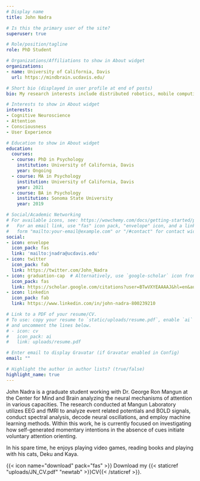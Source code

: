 ```yaml
---
# Display name
title: John Nadra

# Is this the primary user of the site?
superuser: true

# Role/position/tagline
role: PhD Student

# Organizations/Affiliations to show in About widget
organizations:
- name: University of California, Davis
  url: https://mindbrain.ucdavis.edu/

# Short bio (displayed in user profile at end of posts)
bio: My research interests include distributed robotics, mobile computing and programmable matter.

# Interests to show in About widget
interests:
- Cognitive Neuroscience
- Attention
- Consciousness
- User Experience

# Education to show in About widget
education:
  courses:
  - course: PhD in Psychology
    institution: University of California, Davis
    year: Ongoing
  - course: MA in Psychology
    institution: University of California, Davis
    year: 2021
  - course: BA in Psychology
    institution: Sonoma State University
    year: 2019

# Social/Academic Networking
# For available icons, see: https://wowchemy.com/docs/getting-started/page-builder/#icons
#   For an email link, use "fas" icon pack, "envelope" icon, and a link in the
#   form "mailto:your-email@example.com" or "/#contact" for contact widget.
social:
- icon: envelope
  icon_pack: fas
  link: 'mailto:jnadra@ucdavis.edu'
- icon: twitter
  icon_pack: fab
  link: https://twitter.com/John_Nadra
- icon: graduation-cap  # Alternatively, use `google-scholar` icon from `ai` icon pack
  icon_pack: fas
  link: https://scholar.google.com/citations?user=BTwVXYEAAAAJ&hl=en&authuser=1
- icon: linkedin
  icon_pack: fab
  link: https://www.linkedin.com/in/john-nadra-800239210

# Link to a PDF of your resume/CV.
# To use: copy your resume to `static/uploads/resume.pdf`, enable `ai` icons in `params.toml`, 
# and uncomment the lines below.
# - icon: cv
#   icon_pack: ai
#   link: uploads/resume.pdf

# Enter email to display Gravatar (if Gravatar enabled in Config)
email: ""

# Highlight the author in author lists? (true/false)
highlight_name: true
---
```


John Nadra is a graduate student working with Dr. George Ron Mangun at the Center for Mind and Brain analyzing the neural mechanisms of attention in various capacities. The research conducted at Mangun Laboratory utilizes EEG and fMRI to analyze event related potentials and BOLD signals, conduct spectral analysis, decode neural oscillations, and employ machine learning methods. Within this work, he is currently focused on investigating how self-generated momentary intentions in the absence of cues initiate voluntary attention orienting.

In his spare time, he enjoys playing video games, reading books and playing with his cats, Deku and Kaya.

{{< icon name="download" pack="fas" >}} Download my {{< staticref "uploads/JN_CV.pdf" "newtab" >}}CV{{< /staticref >}}.

